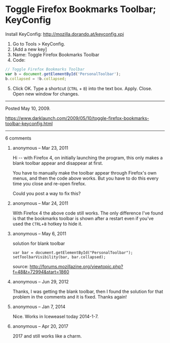 # Toggle Firefox Bookmarks Toolbar; KeyConfig

Install KeyConfig: http://mozilla.dorando.at/keyconfig.xpi

1. Go to Tools > KeyConfig.
2. [Add a new key]
3. Name: Toggle Firefox Bookmarks Toolbar
4. Code:

```javascript
// Toggle Firefox Bookmarks Toolbar
var b = document.getElementById('PersonalToolbar');
b.collapsed = !b.collapsed;
```

5. Click OK. Type a shortcut (`CTRL` + `B`) into the text box. Apply. Close. Open new window for changes.

---

Posted May 10, 2009.

https://www.darklaunch.com/2009/05/10/toggle-firefox-bookmarks-toolbar-keyconfig.html

---

6 comments

<ol><li><div>

anonymous &ndash; Mar 23, 2011<div>

Hi -- with Firefox 4, on initially launching the program, this only makes a blank toolbar appear and disappear at first. 

You have to manually make the toolbar appear through Firefox's own menus, and then the code above works. But you have to do this every time you close and re-open firefox. 

Could you post a way to fix this?

</div></div></li><li><div>

anonymous &ndash; Mar 24, 2011<div>

With Firefox 4 the above code still works. The only difference I've found is that the bookmarks toolbar is shown after a restart even if you've used the `CTRL`+`B` hotkey to hide it.

</div></div></li><li><div>

anonymous &ndash; May 6, 2011<div>

solution for blank toolbar
```
var bar = document.getElementById("PersonalToolbar");
setToolbarVisibility(bar, bar.collapsed);
```

source: http://forums.mozillazine.org/viewtopic.php?f=48&t=72994&start=1860

</div></div></li><li><div>

anonymous &ndash; Jun 29, 2012<div>

Thanks, I was getting the blank toolbar, then I found the solution for that problem in the comments and it is fixed. Thanks again!

</div></div></li><li><div>

anonymous &ndash; Jan 7, 2014<div>

Nice. Works in Iceweasel today 2014-1-7.

</div></div></li><li><div>

anonymous &ndash; Apr 20, 2017<div>

2017 and still works like a charm.

</div></div></li></ol>